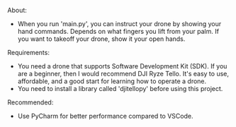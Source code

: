 About:
- When you run 'main.py', you can instruct your drone by showing your hand commands. Depends on what fingers you lift from your palm. If you want to takeoff your drone, show it your open hands. 

Requirements:
- You need a drone that supports Software Development Kit (SDK). If you are a beginner, then I would recommend DJI Ryze Tello. It's easy to use, affordable, and a good start for learning how to operate a drone.
- You need to install a library called 'djitellopy' before using this project. 

Recommended:
- Use PyCharm for better performance compared to VSCode.